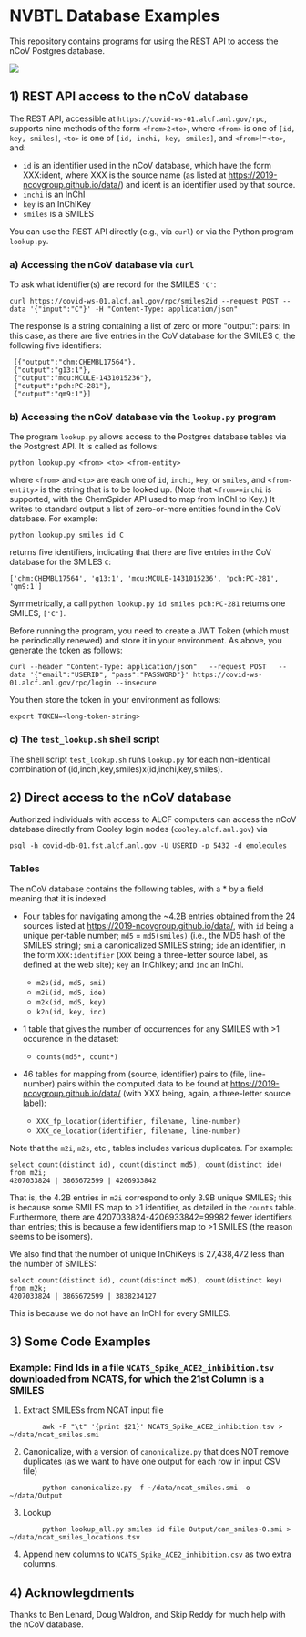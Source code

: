 # NVBTL Database Examples

This repository contains programs for using the REST API to access the nCoV Postgres database. 

![](https://github.com/globus-labs/nvbtl-database-examples/blob/master/nCoV.jpg)

## 1) REST API access to the nCoV database

The REST API, accessible at `https://covid-ws-01.alcf.anl.gov/rpc`, supports nine methods of the form `<from>2<to>`, where `<from>` is one of `[id, key, smiles]`, `<to>` is one of `[id, inchi, key, smiles]`, and `<from>`!=`<to>`, and:
* `id` is an identifier used in the nCoV database, which have the form XXX:ident, where XXX is the source name (as listed at https://2019-ncovgroup.github.io/data/) and ident is an identifier used by that source.
* `inchi` is an InChI
* `key` is an InChIKey
* `smiles` is a SMILES

You can use the REST API directly (e.g., via `curl`) or via the Python program `lookup.py`. 

### a) Accessing the nCoV database via `curl`

To ask what identifier(s) are record for the SMILES `'C'`:
```
curl https://covid-ws-01.alcf.anl.gov/rpc/smiles2id --request POST --data '{"input":"C"}' -H "Content-Type: application/json"
```
The response is a string containing a list of zero or more "output":<value> pairs: in this case, as there are five entries in the CoV database for the SMILES `C`, the following five identifiers:
```
 [{"output":"chm:CHEMBL17564"}, 
 {"output":"g13:1"}, 
 {"output":"mcu:MCULE-1431015236"}, 
 {"output":"pch:PC-281"}, 
 {"output":"qm9:1"}]
```

### b) Accessing the nCoV database via the `lookup.py` program

The program `lookup.py` allows access to the Postgres database tables via the Postgrest API. It is called as follows:
```
python lookup.py <from> <to> <from-entity>
```
where `<from>` and `<to>` are each one of `id`, `inchi`, `key`, or `smiles`, and `<from-entity>` is the string that is to be looked up. (Note that `<from>=inchi` is supported, with the ChemSpider API used to map from InChI to Key.) 
It writes to standard output a list of zero-or-more entities found in the CoV database. For example:
```
python lookup.py smiles id C
```
returns five identifiers, indicating that there are five entries in the CoV database for the SMILES `C`:
```
['chm:CHEMBL17564', 'g13:1', 'mcu:MCULE-1431015236', 'pch:PC-281', 'qm9:1']
```
Symmetrically, a call `python lookup.py id smiles pch:PC-281` returns one SMILES, `['C']`.

Before running the program, you need to create a JWT Token (which must be periodically renewed) and store it in your environment. As above, you generate the token as follows:

```
curl --header "Content-Type: application/json"   --request POST   --data '{"email":"USERID", "pass":"PASSWORD"}' https://covid-ws-01.alcf.anl.gov/rpc/login --insecure
```
You then store the token in your environment as follows:
```
export TOKEN=<long-token-string>
```

### c) The `test_lookup.sh` shell script

The shell script `test_lookup.sh` runs `lookup.py` for each non-identical combination of (id,inchi,key,smiles)x(id,inchi,key,smiles).

## 2) Direct access to the nCoV database

Authorized individuals with access to ALCF computers can access the nCoV database directly from Cooley login nodes (`cooley.alcf.anl.gov`) via 
```
psql -h covid-db-01.fst.alcf.anl.gov -U USERID -p 5432 -d emolecules
```

### Tables

The nCoV database contains the following tables, with a * by a field meaning that it is indexed.

* Four tables for navigating among the ~4.2B entries obtained from the 24 sources listed at https://2019-ncovgroup.github.io/data/, with `id` being a unique per-table number; `md5` = `md5(smiles)` (i.e., the MD5 hash of the SMILES string); `smi` a canonicalized SMILES string; `ide` an identifier, in the form `XXX:identifier` (`XXX` being a three-letter source label, as defined at the web site); `key` an InChIkey; and `inc` an InChI.
  * `m2s(id, md5, smi)`
  * `m2i(id, md5, ide)`
  * `m2k(id, md5, key)`
  * `k2n(id, key, inc)`

* 1 table that gives the number of occurrences for any SMILES with >1 occurence in the dataset:
  * `counts(md5*, count*)`
 
* 46 tables for mapping from (source, identifier) pairs to (file, line-number) pairs within the computed data to be found at https://2019-ncovgroup.github.io/data/ (with XXX being, again, a three-letter source label):
  * `XXX_fp_location(identifier, filename, line-number)`
  * `XXX_de_location(identifier, filename, line-number)`
  
Note that the `m2i`, `m2s`, etc., tables includes various duplicates. For example:
 
```
select count(distinct id), count(distinct md5), count(distinct ide) from m2i;
4207033824 | 3865672599 | 4206933842
```
That is, the 4.2B entries in `m2i` correspond to only 3.9B unique SMILES; this is because some SMILES map to >1 identifier, as detailed in the `counts` table. Furthermore, there are 4207033824-4206933842=99982 fewer identifiers than entries; this is because a few identifiers map to >1 SMILES (the reason seems to be isomers). 

We also find that the number of unique InChiKeys is 27,438,472 less than the number of SMILES:
```
select count(distinct id), count(distinct md5), count(distinct key) from m2k;
4207033824 | 3865672599 | 3838234127
```
This is because we do not have an InChI for every SMILES.


## 3) Some Code Examples

### Example: Find Ids in a file `NCATS_Spike_ACE2_inhibition.tsv` downloaded from NCATS, for which the 21st Column is a SMILES

1) Extract SMILESs from NCAT input file

```
        awk -F "\t" '{print $21}' NCATS_Spike_ACE2_inhibition.tsv > ~/data/ncat_smiles.smi
```

2) Canonicalize, with a version of `canonicalize.py` that does NOT remove duplicates (as we want to have one output for each row in input CSV file)

```
        python canonicalize.py -f ~/data/ncat_smiles.smi -o ~/data/Output
```

3) Lookup

```
        python lookup_all.py smiles id file Output/can_smiles-0.smi > ~/data/ncat_smiles_locations.tsv
```

4) Append new columns to `NCATS_Spike_ACE2_inhibition.csv` as two extra columns.
  
  
## 4) Acknowlegdments

Thanks to Ben Lenard, Doug Waldron, and Skip Reddy for much help with the nCoV database.
